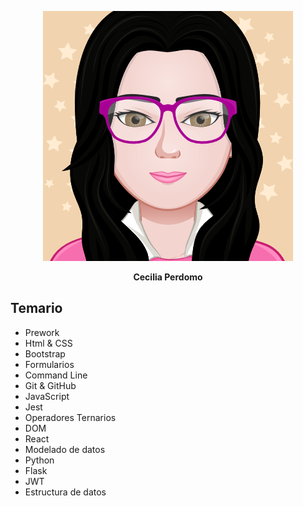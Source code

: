 <p align="center">
  <img src="myAvatar.png" alt="Mi Avatar" style="width">
</p>

<p align="center">
  <strong> Cecilia Perdomo </strong>
</p>

## Temario
- Prework
- Html & CSS
- Bootstrap
- Formularios
- Command Line
- Git & GitHub
- JavaScript
- Jest
- Operadores Ternarios
- DOM
- React
- Modelado de datos
- Python
- Flask
- JWT
- Estructura de datos